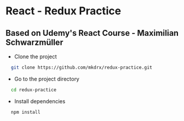 # React - Redux Practice

## Based on Udemy's React Course - Maximilian Schwarzmüller

- Clone the project

```bash
  git clone https://github.com/mkdrx/redux-practice.git
```

- Go to the project directory

```bash
  cd redux-practice
```

- Install dependencies

```bash
  npm install
